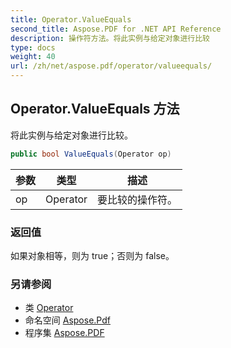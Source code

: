 ```yaml
---
title: Operator.ValueEquals
second_title: Aspose.PDF for .NET API Reference
description: 操作符方法。将此实例与给定对象进行比较
type: docs
weight: 40
url: /zh/net/aspose.pdf/operator/valueequals/
---
```

## Operator.ValueEquals 方法

将此实例与给定对象进行比较。

```csharp
public bool ValueEquals(Operator op)
```

| 参数 | 类型 | 描述 |
| --- | --- | --- |
| op | Operator | 要比较的操作符。 |

### 返回值

如果对象相等，则为 true；否则为 false。

### 另请参阅

* 类 [Operator](../)
* 命名空间 [Aspose.Pdf](../../../aspose.pdf/)
* 程序集 [Aspose.PDF](../../../)